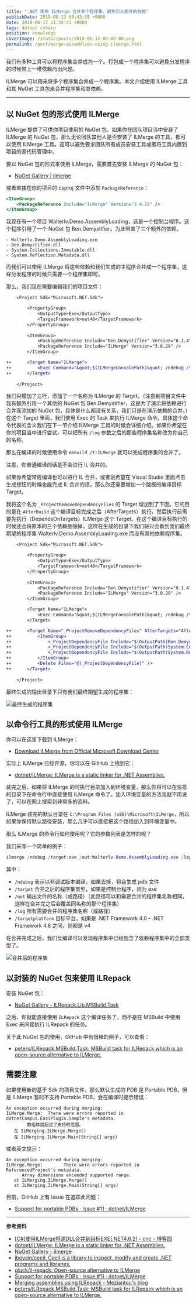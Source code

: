 ```yaml
---
title: ".NET 使用 ILMerge 合并多个程序集，避免引入额外的依赖"
publishDate: 2019-06-13 08:43:39 +0800
date: 2019-06-17 21:34:41 +0800
tags: dotnet csharp
position: knowledge
coverImage: /static/posts/2019-06-13-08-08-00.png
permalink: /post/merge-assemblies-using-ilmerge.html
---
```


我们有多种工具可以将程序集合并成为一个。打包成一个程序集可以避免分发程序的时候带上一堆依赖而出问题。

ILMerge 可以用来将多个程序集合并成一个程序集。本文介绍使用 ILMerge 工具和其 NuGet 工具包来合并程序集和其依赖。

---

<div id="toc"></div>

## 以 NuGet 包的形式使用 ILMerge

ILMerge 提供了可供你项目使用的 NuGet 包。如果你在团队项目当中安装了 ILMerge 的 NuGet 包，那么无论团队其他人是否安装了 ILMerge 的工具，都可以使用 ILMerge 工具。这可以避免要求团队所有成员安装工具或者将工具内置到项目的源代码管理中。

要以 NuGet 包的形式来使用 ILMerge，需要首先安装 ILMerge 的 NuGet 包：

- [NuGet Gallery | ilmerge](https://www.nuget.org/packages/ilmerge)

或者直接在你的项目的 csproj 文件中添加 `PackageReference`：

```xml
<ItemGroup>
    <PackageReference Include="ILMerge" Version="3.0.29" />
</ItemGroup>
```

我现在有一个项目 Walterlv.Demo.AssemblyLoading，这是一个控制台程序。这个程序引用了一个 NuGet 包 Ben.Demystifier。为此带来了三个额外的依赖。

```
- Walterlv.Demo.AssemblyLoading.exe
- Ben.Demystifier.dll
- System.Collections.Immutable.dll
- System.Reflection.Metadata.dll
```

而我们可以使用 ILMerge 将这些依赖和我们生成的主程序合并成一个程序集，这样分发程序的时候只需要一个程序集即可。

那么，我们现在需要编辑我们的项目文件：

```diff
    <Project Sdk="Microsoft.NET.Sdk">

        <PropertyGroup>
            <OutputType>Exe</OutputType>
            <TargetFramework>net48</TargetFramework>
        </PropertyGroup>
        
        <ItemGroup>
            <PackageReference Include="Ben.Demystifier" Version="0.1.4" />
            <PackageReference Include="ILMerge" Version="3.0.29" />
        </ItemGroup>

++      <Target Name="ILMerge">
++          <Exec Command="&quot;$(ILMergeConsolePath)&quot; /ndebug /target:exe /out:$(OutputPath)$(AssemblyName).exe /log $(OutputPath)$(AssemblyName).exe /log $(OutputPath)Ben.Demystifier.dll /log $(OutputPath)System.Collections.Immutable.dll /log $(OutputPath)System.Reflection.Metadata.dll /targetplatform:v4" />
++      </Target>
    
    </Project>
```

我们只增加了三行，添加了一个名称为 ILMerge 的 Target。（注意到项目文件中我有额外引用一个其他的 NuGet 包 Ben.Demystifier，这是为了演示将依赖进行合并而添加的 NuGet 包，具体是什么都没有关系，我们只是在演示依赖的合并。）在这个 Target 里面，我们使用 Exec 的 Task 来执行 ILMerge 命令。具体这个命令代表的含义我们在下一节介绍 ILMerge 工具的时候会详细介绍。如果你希望在你的项目当中进行尝试，可以把所有 `/log` 参数之后的那些程序集名称改为你自己的名称。

那么在编译的时候使用命令 `msbuild /t:ILMerge` 就可以完成程序集的合并了。

注意，你普通编译的话是不会进行 IL 合并的。

如果你希望常规编译也可以进行 IL 合并，或者说希望在 Visual Studio 里面点击生成按钮的时候也能完成 IL 合并的话，那么你还需要增加一个跳板的编译目标 Target。

我将这个名为 `_ProjectRemoveDependencyFiles` 的 Target 增加到了下面。它的目的是在 `AfterBuild` 这个编译目标完成之后（AfterTargets）执行，然后执行前需要先执行（DependsOnTargets）ILMerge 这个 Target。在这个编译目标执行的时候还会将原本的三个依赖删除掉，这样在生成的目录下我们将只会看到我们最终期望的程序集 Walterlv.Demo.AssemblyLoading.exe 而没有其他依赖程序集。

```diff
    <Project Sdk="Microsoft.NET.Sdk">

        <PropertyGroup>
            <OutputType>Exe</OutputType>
            <TargetFramework>net48</TargetFramework>
        </PropertyGroup>
        
        <ItemGroup>
            <PackageReference Include="Ben.Demystifier" Version="0.1.4" />
            <PackageReference Include="ILMerge" Version="3.0.29" />
        </ItemGroup>

        <Target Name="ILMerge">
            <Exec Command="&quot;$(ILMergeConsolePath)&quot; /ndebug /target:exe /out:$(OutputPath)$(AssemblyName).exe /log $(OutputPath)$(AssemblyName).exe /log $(OutputPath)Ben.Demystifier.dll /log $(OutputPath)System.Collections.Immutable.dll /log $(OutputPath)System.Reflection.Metadata.dll /targetplatform:v4" />
        </Target>

++      <Target Name="_ProjectRemoveDependencyFiles" AfterTargets="AfterBuild" DependsOnTargets="ILMerge">
++          <ItemGroup>
++              <_ProjectDependencyFile Include="$(OutputPath)Ben.Demystifier.dll" />
++              <_ProjectDependencyFile Include="$(OutputPath)System.Collections.Immutable.dll" />
++              <_ProjectDependencyFile Include="$(OutputPath)System.Reflection.Metadata.dll" />
++          </ItemGroup>
++          <Delete Files="@(_ProjectDependencyFile)" />
++      </Target>
    
    </Project>
```

最终生成的输出目录下只有我们最终期望生成的程序集：

![最终生成的程序集](/static/posts/2019-06-13-08-08-00.png)

## 以命令行工具的形式使用 ILMerge

你可以在这里下载到 ILMerge：

- [Download ILMerge from Official Microsoft Download Center](https://www.microsoft.com/en-us/download/details.aspx?id=17630)

实际上 ILMerge 已经开源，你可以在 GitHub 上找到它：

- [dotnet/ILMerge: ILMerge is a static linker for .NET Assemblies.](https://github.com/dotnet/ILMerge)

装完之后，如果将 ILMerge 的可执行目录加入到环境变量，那么你将可以在任意的目录下在命令行中直接使用 ILMerge 命令了。加入环境变量的方法我就不用说了，可以在网上搜索到非常多的资料。

ILMerge 装完的默认目录在 `C:\Program Files (x86)\Microsoft\ILMerge`，所以如果你保持默认路径安装，那么几乎可以直接把这个路径加入到环境变量中。

那么 ILMerge 的命令行如何使用呢？它的参数列表是怎样的呢？

我们来写一个简单的例子：

```powershell
ilmerge /ndebug /target:exe /out:Walterlv.Demo.AssemblyLoading.exe /log Walterlv.Demo.AssemblyLoading.exe /log Ben.Demystifier.dll /log System.Collections.Immutable.dll /log System.Reflection.Metadata.dll /targetplatform:v4
```

其中：

- `/ndebug` 表示以非调试版本编译，如果去掉，将会生成 pdb 文件
- `/target` 合并之后的程序集类型，如果是控制台程序，则为 exe
- `/out` 输出文件的名称（或路径）（此路径可以和需要合并的程序集名称相同，这样在合并完之后会覆盖同名称的那个程序集）
- `/log` 所有需要合并的程序集名称（或路径）
- `/targetplatform` 目标平台，如果是 .NET Framework 4.0 - .NET Framework 4.8 之间，则都是 v4

在合并完成之后，我们反编译可以发现程序集中已经包含了依赖程序集中的全部类型了。

![合并后的程序集](/static/posts/2019-06-13-08-40-58.png)

## 以封装的 NuGet 包来使用 ILRepack

安装 NuGet 包：

- [NuGet Gallery - ILRepack.Lib.MSBuild.Task](https://www.nuget.org/packages/ILRepack.Lib.MSBuild.Task/)

之后，你就能直接使用 `ILRepack` 这个编译任务了，而不是在 MSBuild 中使用 Exec 来间接执行 ILRepack 的任务。

关于此 NuGet 包的使用，GitHub 中有很棒的例子，可以查看：

- [peters/ILRepack.MSBuild.Task: MSBuild task for ILRepack which is an open-source alternative to ILMerge.](https://github.com/peters/ILRepack.MSBuild.Task)

## 需要注意

如果使用新的基于 Sdk 的项目文件，那么默认生成的 PDB 是 Portable PDB，但是 ILMerge 暂时不支持 Portable PDB，会在编译时提示错误：

```
An exception occurred during merging:
ILMerge.Merge:  There were errors reported in dotnetCampus.EasiPlugin.Sample's metadata.
        数组维度超过了支持的范围。
   在 ILMerging.ILMerge.Merge()
   在 ILMerging.ILMerge.Main(String[] args)
```

或者英文提示：

```
An exception occurred during merging:
ILMerge.Merge:        There were errors reported in ReferencedProject's metadata.
      Array dimensions exceeded supported range.
   at ILMerging.ILMerge.Merge()
   at ILMerging.ILMerge.Main(String[] args)
```

目前，GitHub 上有 issue 在追踪此问题：

- [Support for portable PDBs · Issue #11 · dotnet/ILMerge](https://github.com/dotnet/ILMerge/issues/11)

---

**参考资料**

- [[C#]使用ILMerge将源DLL合并到目标EXE(.NET4.6.2) - cnc - 博客园](https://www.cnblogs.com/cncc/p/7777374.html)
- [dotnet/ILMerge: ILMerge is a static linker for .NET Assemblies.](https://github.com/dotnet/ILMerge)
- [NuGet Gallery - ilmerge](https://www.nuget.org/packages/ilmerge)
- [jbevain/cecil: Cecil is a library to inspect, modify and create .NET programs and libraries.](https://github.com/jbevain/cecil)
- [gluck/il-repack: Open-source alternative to ILMerge](https://github.com/gluck/il-repack)
- [Support for portable PDBs · Issue #11 · dotnet/ILMerge](https://github.com/dotnet/ILMerge/issues/11)
- [Merging assemblies using ILRepack - Meziantou's blog](https://www.meziantou.net/merging-assemblies-using-ilrepack.htm)
- [peters/ILRepack.MSBuild.Task: MSBuild task for ILRepack which is an open-source alternative to ILMerge.](https://github.com/peters/ILRepack.MSBuild.Task)


